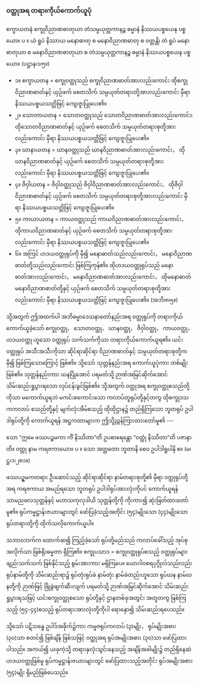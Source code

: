 ### ဝတ္ထုအရ တရားကိုယ်ကောက်ယူပုံ

စက္ခာယတနံ စက္ခုဝိညာဏဓာတုယာ တံသမ္ပယုတ္တကာနဉ္စ ဓမ္မာနံ နိဿယပစ္စယေန ပစ္စယော။ ပ ။ ယံ ရူပံ နိဿာယ မနောဓာတု စ မနောဝိညာဏဓာတု စ ဝတ္တန္တိ၊ တံ ရူပံ မနောဓာတုယာ စ မနောဝိညာဏဓာတုယာ စ တံသမ္ပယုတ္တကာနဉ္စ ဓမ္မာနံ နိဿယပစ္စယေန ပစ္စယော။ (ပဋ္ဌာန၊၁၊၅။)

- ၁။ စက္ခာယတန = စက္ခုဝတ္ထုသည် စက္ခုဝိညာဏဓာတ်အားလည်းကောင်း ထိုစက္ခုဝိညာဏဓာတ်နှင့် ယှဉ်ဖက် စေတသိက် သမ္ပယုတ်တရားတို့အားလည်းကောင်း မှီရာ နိဿယပစ္စယသတ္တိဖြင့် ကျေးဇူးပြုပေး၏။
- ၂။ သောတာယတန = သောတဝတ္ထုသည် သောတဝိညာဏဓာတ်အားလည်းကောင်း၊ ထိုသောတဝိညာဏဓာတ်နှင့် ယှဉ်ဖက် စေတသိက် သမ္ပယုတ်တရားစုတို့အားလည်းကောင်း မှီရာ နိဿယပစ္စယသတ္တိဖြင့် ကျေးဇူးပြုပေး၏။
- ၃။ ဃာနာယတန = ဃာနဝတ္ထုသည် ဃာနဝိညာဏဓာတ်အားလည်းကောင်း， ထိုဃာနဝိညာဏဓာတ်နှင့် ယှဉ်ဖက် စေတသိက် သမ္ပယုတ်တရားစုတို့အားလည်းကောင်း မှီရာ နိဿယပစ္စယသတ္တိဖြင့် ကျေးဇူးပြုပေး၏။
- ၄။ ဇိဝှါယတန = ဇိဝှါဝတ္ထုသည် ဇိဝှါဝိညာဏဓာတ်အားလည်းကောင်း， ထိုဇိဝှါဝိညာဏဓာတ်နှင့် ယှဉ်ဖက် စေတသိက် သမ္ပယုတ်တရားစုတို့အားလည်းကောင်း မှီရာ နိဿယပစ္စယသတ္တိဖြင့် ကျေးဇူးပြုပေး၏။
- ၅။ ကာယာယတန = ကာယဝတ္ထုသည် ကာယဝိညာဏဓာတ်အားလည်းကောင်း， ထိုကာယဝိညာဏဓာတ်နှင့် ယှဉ်ဖက် စေတသိက် သမ္ပယုတ်တရားစုတို့အားလည်းကောင်း မှီရာ နိဿယပစ္စယသတ္တိဖြင့် ကျေးဇူးပြုပေး၏။
- ၆။ အကြင် ဟဒယဝတ္ထုရုပ်ကို မှီ၍ မနောဓာတ်သည်လည်းကောင်း， မနောဝိညာဏဓာတ်တို့သည်လည်းကောင်း ဖြစ်ကြကုန်၏။ 
ထိုဟဒယဝတ္ထုရုပ်သည် မနောဓာတ်အားလည်းကောင်း， မနောဝိညာဏဓာတ်အားလည်းကောင်း， ထိုမနောဓာတ် မနောဝိညာဏဓာတ်တို့နှင့် ယှဉ်ဖက် စေတသိက် သမ္ပယုတ်တရားစုတို့အားလည်းကောင်း မှီရာ နိဿယပစ္စယသတ္တိဖြင့် ကျေးဇူးပြုပေး၏။ (အဘိ၊၈၊၅။)

သို့အတွက် ဤအထက်ပါ အဘိဓမ္မာဒေသနာတော်နည်းအရ ဝတ္ထုရုပ်ကို တရားကိုယ် ကောက်ယူခဲ့သော် စက္ခုဝတ္ထု， သောတဝတ္ထု， ဃာနဝတ္ထု， ဇိဝှါဝတ္ထု， ကာယဝတ္ထု， ဟဒယဝတ္ထု ဟူသော ဝတ္ထုရုပ် သက်သက်ကိုသာ တရားကိုယ်ကောက်ယူရ၏။ 
ယင်းဝတ္ထုရုပ် အသီးအသီးကိုသာ ဆိုင်ရာဆိုင်ရာ ဝိညာဏဓာတ်နှင့် သမ္ပယုတ်တရားစုတို့က မှီ၍ ဖြစ်ကြသောကြောင့် ဖြစ်၏။ 
သို့သော် သုတ္တန်နည်းအရ ကောက်ယူပုံကား တစ်မျိုးဖြစ်၏။ 
သုတ္တန်နည်းကား ဃနပြိုအောင် ပရမတ်သို့ ဉာဏ်အမြင်ဆိုက်အောင် သိမ်းဆည်းရှုပွားရသော လုပ်ငန်းခွင်ဖြစ်၏။ 
သို့အတွက် ဝတ္ထုအရ စက္ခုဝတ္ထုစသည်တို့ကိုသာ မကောက်ယူရဘဲ မကင်းစကောင်းသော ကလာပ်တူရုပ်တို့နှင့်တကွ ထိုစက္ခုဒသကကလာပ် စသည်တို့နှင့် မျက်လုံးအိမ်စသည့် ထိုထိုဌာန၌ တည်ရှိကြသော ဘူတရုပ် ဥပါဒါရုပ်တို့ကို ကောက်ယူရန် အဋ္ဌကထာများက ဤသို့ညွှန်ကြားထားတော်မူ၏ ---

သော “ဣမေ ဖဿပဉ္စမကာ ကိံ နိဿိတာ”တိ ဥပဓာရေန္တော “ဝတ္ထုံ နိဿိတာ”တိ ပဇာနာတိ။ ဝတ္ထု နာမ ကရဇကာယော။ ပ ။ သော အတ္ထတော ဘူတာနိ စေဝ ဥပါဒါရူပါနိ စ။ (မ၊ဋ္ဌ၊၁၊၂၈၁။)

ဖဿပဥ္စမကတရား ဦးဆောင်သည့် ဆိုင်ရာဆိုင်ရာ နာမ်တရားစုတို့၏ မှီရာ ဝတ္ထုရုပ်တို့အရ ကရဇကာယ အမည်ရသော ဘူတရုပ် ဥပါဒါရုပ်အားလုံးကိုပင် ကောက်ယူရန် သာမညဖလသုတ္တန်နှင့် မဟာသကုလုဒါယိ သုတ္တန်တို့ကို ကိုးကား၍ ဆုံးဖြတ်ထားတော်မူ၏။ 
ရုပ်ကမ္မဋ္ဌာန်းဇယားများတွင် ဖော်ပြခဲ့သည့်အတိုင်း (၅၄)မျိုးသော (၄၄)မျိုးသော ရုပ်တရားတို့ကို ထိုက်သလိုကောက်ယူပါ။

သဘာဝဘက်က ထောက်ဆ၍ ကြည့်ခဲ့သော် ရုပ်တို့မည်သည် ကလာပ်ခေါ်သည့် အုပ်စုအလိုက်သာ ဖြစ်ရိုးဓမ္မတာ ရှိကြ၏။ 
စက္ခုပသာဒ = စက္ခုဝတ္ထုရုပ်စသည့် ဝတ္ထုရုပ်များချည်းသက်သက် ဖြစ်နိုင်သည့် စွမ်းအားကား မရှိကြပေ။ 
ယောဂါဝစရပုဂ္ဂိုလ်သည်လည်း ရုပ်နာမ်တို့ကို သိမ်းဆည်းရာ၌ ရုပ်တုံးရုပ်ခဲ နာမ်တုံး နာမ်ခဲတည်းဟူသော ရုပ်ဃန နာမ်ဃနတို့ကို ဉာဏ်ဖြင့် ဖြိုခွဲဖျက်ဆီးလျက် ပရမတ်သို့ ဉာဏ်အမြင်ဆိုက်အောင် သိမ်းဆည်း ရှုပွားရသဖြင့် ယင်းစက္ခုဝတ္ထုစသော ရုပ်တို့နှင့် ဌာနတစ်ခုအတွင်း အတူတကွ ဖြစ်ကြသည့် (၅၄-၄၄)စသည့် ရုပ်တရားအားလုံးတို့ကိုပါ ရောနှော၍ သိမ်းဆည်းရပေသည်။

သို့သော် ပဋိသန္ဓေ ဥပါဒ်အခိုက်၌ကား ကမ္မဇရုပ်ကလာပ် (၃)မျိုး， ရုပ်မျိုးအစား (၃၀)သာ စတင်၍ ဖြစ်ချိန် ဖြစ်သဖြင့် ဝတ္ထုအရ ရုပ်အမျိုးအစား (၃၀)သာ ဖော်ပြထားပါသည်။ 
အကယ်၍ ယခုကဲ့သို့ တရားနှလုံးသွင်းနေသည့် အချိန်အခါမျိုး၌ တည်ရှိနေဆဲ ဟဒယဝတ္ထုဖြစ်မူ ရုပ်ကမ္မဋ္ဌာန်းဇယားများတွင် ဖော်ပြထားသည့်အတိုင်း ရုပ်အမျိုးအစား (၅၄)မျိုး ရှိမည်ဖြစ်ပေသည်။
